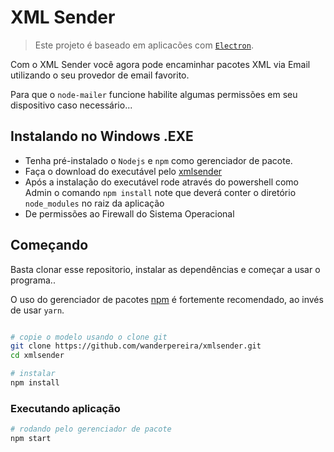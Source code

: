 # XML Sender
> Este projeto é baseado em aplicacões com [`Electron`](https://www.electronjs.org/).

Com o XML Sender você agora pode encaminhar pacotes XML via Email utilizando o seu provedor de email favorito. 

Para que o `node-mailer` funcione habilite algumas permissões em seu dispositivo caso necessário...

## Instalando no Windows .EXE

* Tenha pré-instalado o `Nodejs` e `npm` como gerenciador de pacote.
* Faça o download do executável pelo [xmlsender](http://xmlsender--wanderpereira1.repl.co)
* Após a instalação do executável rode através do powershell como Admin o comando `npm install`
note que deverá conter o diretório `node_modules` no raiz da aplicação
* De permissões ao Firewall do Sistema Operacional


## Começando
Basta clonar esse repositorio, instalar as dependências e começar a usar o programa..

O uso do gerenciador de pacotes [npm](https://www.npmjs.com/) é fortemente recomendado, ao invés de usar `yarn`.

```bash

# copie o modelo usando o clone git
git clone https://github.com/wanderpereira/xmlsender.git
cd xmlsender

# instalar
npm install
```

### Executando aplicação

```bash
# rodando pelo gerenciador de pacote
npm start
```
